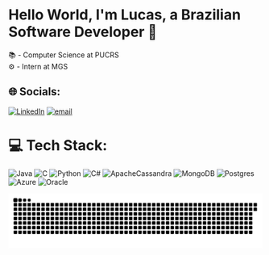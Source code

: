 # Hello World, I'm Lucas, a Brazilian Software Developer 👋

📚 - Computer Science at PUCRS<br>⚙️ - Intern at MGS


## 🌐 Socials:
[![LinkedIn](https://img.shields.io/badge/LinkedIn-%230077B5.svg?logo=linkedin&logoColor=white)](https://linkedin.com/in/lucas-volkweis) [![email](https://img.shields.io/badge/Email-D14836?logo=gmail&logoColor=white)](mailto:lucas.volkweis@edu.pucrs.br) 

# 💻 Tech Stack:
![Java](https://img.shields.io/badge/java-%23ED8B00.svg?style=for-the-badge&logo=openjdk&logoColor=white) ![C](https://img.shields.io/badge/c-%2300599C.svg?style=for-the-badge&logo=c&logoColor=white) ![Python](https://img.shields.io/badge/python-3670A0?style=for-the-badge&logo=python&logoColor=ffdd54) ![C#](https://img.shields.io/badge/c%23-%23239120.svg?style=for-the-badge&logo=csharp&logoColor=white) ![ApacheCassandra](https://img.shields.io/badge/cassandra-%231287B1.svg?style=for-the-badge&logo=apache-cassandra&logoColor=white) ![MongoDB](https://img.shields.io/badge/MongoDB-%234ea94b.svg?style=for-the-badge&logo=mongodb&logoColor=white) ![Postgres](https://img.shields.io/badge/postgres-%23316192.svg?style=for-the-badge&logo=postgresql&logoColor=white) ![Azure](https://img.shields.io/badge/azure-%230072C6.svg?style=for-the-badge&logo=microsoftazure&logoColor=white) ![Oracle](https://img.shields.io/badge/Oracle-F80000?style=for-the-badge&logo=oracle&logoColor=white)

<picture>
  <source media="(prefers-color-scheme: dark)" srcset="https://raw.githubusercontent.com/lucasvolkweis04/lucasvolkweis04/output/github-snake-dark.svg" />
  <source media="(prefers-color-scheme: light)" srcset="https://raw.githubusercontent.com/lucasvolkweis04/lucasvolkweis04/output/github-snake.svg" />
  <img alt="github-snake" src="https://raw.githubusercontent.com/lucasvolkweis04/lucasvolkweis04/output/github-snake.svg" />
</picture>

